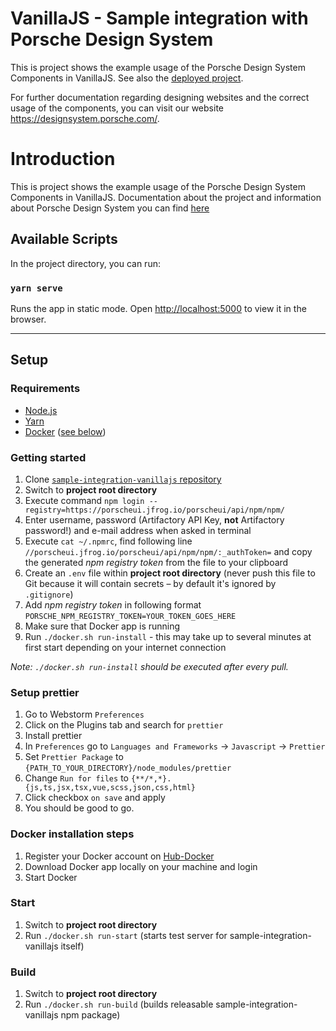 # VanillaJS - Sample integration with Porsche Design System

This is project shows the example usage of the Porsche Design System Components in VanillaJS. See also the [deployed project](https://porsche-design-system.github.io/sample-integration-vanillajs).

For further documentation regarding designing websites and the correct usage of the components, you can visit our website https://designsystem.porsche.com/.

# Introduction

This is project shows the example usage of the Porsche Design System Components in VanillaJS. Documentation about the project and information about Porsche Design System you can find [here](https://designsystem.porsche.com)

## Available Scripts

In the project directory, you can run:

### `yarn serve`

Runs the app in static mode. Open [http://localhost:5000](http://localhost:5000) to view it in the browser.

---

## Setup

### Requirements

- [Node.js](https://nodejs.org)
- [Yarn](https://yarnpkg.com)
- [Docker](https://www.docker.com) ([see below](#docker-installation-steps))

### Getting started

1. Clone [`sample-integration-vanillajs` repository](https://github.com/porsche-design-system/sample-integration-vanillajs)
1. Switch to **project root directory**
1. Execute command `npm login --registry=https://porscheui.jfrog.io/porscheui/api/npm/npm/`
1. Enter username, password (Artifactory API Key, **not** Artifactory password!) and e-mail address when asked in terminal
1. Execute `cat ~/.npmrc`, find following line `//porscheui.jfrog.io/porscheui/api/npm/npm/:_authToken=` and copy the generated _npm registry token_ from the file to your clipboard
1. Create an `.env` file within **project root directory** (never push this file to Git because it will contain secrets – by default it's ignored by `.gitignore`)
1. Add _npm registry token_ in following format `PORSCHE_NPM_REGISTRY_TOKEN=YOUR_TOKEN_GOES_HERE`
1. Make sure that Docker app is running
1. Run `./docker.sh run-install` - this may take up to several minutes at first start depending on your internet connection

_Note: `./docker.sh run-install` should be executed after every pull._

### Setup prettier

1. Go to Webstorm `Preferences`
1. Click on the Plugins tab and search for `prettier`
1. Install prettier
1. In `Preferences` go to `Languages and Frameworks` -> `Javascript` -> `Prettier`
1. Set `Prettier Package` to `{PATH_TO_YOUR_DIRECTORY}/node_modules/prettier`
1. Change `Run for files` to `{**/*,*}.{js,ts,jsx,tsx,vue,scss,json,css,html}`
1. Click checkbox `on save` and apply
1. You should be good to go.

### Docker installation steps

1. Register your Docker account on [Hub-Docker](https://hub.docker.com)
1. Download Docker app locally on your machine and login
1. Start Docker

### Start

1. Switch to **project root directory**
1. Run `./docker.sh run-start` (starts test server for sample-integration-vanillajs itself)

### Build

1. Switch to **project root directory**
1. Run `./docker.sh run-build` (builds releasable sample-integration-vanillajs npm package)
